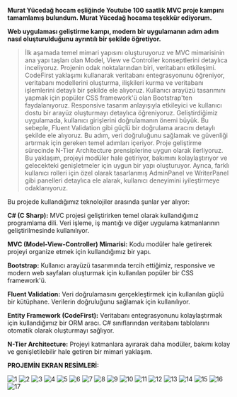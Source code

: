 **Murat Yücedağ hocam eşliğinde Youtube 100 saatlik MVC proje kampını tamamlamış bulundum. Murat Yücedağ hocama teşekkür ediyorum.** 

**Web uygulaması geliştirme kampı, modern bir uygulamanın adım adım nasıl oluşturulduğunu ayrıntılı bir şekilde öğretiyor.**

> İlk aşamada temel mimari yapısını oluşturuyoruz ve MVC mimarisinin ana yapı taşları olan Model, View ve Controller konseptlerini detaylıca inceliyoruz.
> Projenin odak noktalarından biri, veritabanı etkileşimi. CodeFirst yaklaşımı kullanarak veritabanı entegrasyonunu öğreniyor, veritabanı modellerini oluşturma, ilişkileri kurma ve veritabanı işlemlerini detaylı bir şekilde ele alıyoruz.
> Kullanıcı arayüzü tasarımını yapmak için popüler CSS framework'ü olan Bootstrap'ten faydalanıyoruz. Responsive tasarım anlayışıyla etkileyici ve kullanıcı dostu bir arayüz oluşturmayı detaylıca öğreniyoruz.
> Geliştirdiğimiz uygulamada, kullanıcı girişlerini doğrulamanın önemi büyük. Bu sebeple, Fluent Validation gibi güçlü bir doğrulama aracını detaylı şekilde ele alıyoruz. Bu adım, veri doğruluğunu sağlamak ve güvenliği artırmak için gereken temel adımları içeriyor.
> Proje geliştirme sürecinde N-Tier Architecture prensiplerine uygun olarak ilerliyoruz. Bu yaklaşım, projeyi modüler hale getiriyor, bakımını kolaylaştırıyor ve gelecekteki genişletmeler için uygun bir yapı oluşturuyor.
> Ayrıca, farklı kullanıcı rolleri için özel olarak tasarlanmış AdminPanel ve WriterPanel gibi panelleri detaylıca ele alarak, kullanıcı deneyimini iyileştirmeye odaklanıyoruz.

Bu projede kullandığımız teknolojiler arasında şunlar yer alıyor:

**C# (C Sharp):** MVC projesi geliştirirken temel olarak kullandığımız programlama dili. Veri işleme, iş mantığı ve diğer uygulama katmanlarının geliştirilmesinde kullanılıyor.

**MVC (Model-View-Controller) Mimarisi:** Kodu modüler hale getirerek projeyi organize etmek için kullandığımız bir yapı.

**Bootstrap:** Kullanıcı arayüzü tasarımında tercih ettiğimiz, responsive ve modern web sayfaları oluşturmak için kullanılan popüler bir CSS framework'ü.

**Fluent Validation:** Veri doğrulamasını gerçekleştirmek için kullanılan güçlü bir kütüphane. Verilerin doğruluğunu sağlamak için kullanılıyor.

**Entity Framework (CodeFirst):** Veritabanı entegrasyonunu kolaylaştırmak için kullandığımız bir ORM aracı. C# sınıflarından veritabanı tablolarını otomatik olarak oluşturmayı sağlıyor.

**N-Tier Architecture:** Projeyi katmanlara ayırarak daha modüler, bakımı kolay ve genişletilebilir hale getiren bir mimari yaklaşım.

**PROJEMİN EKRAN RESİMLERİ:**

![1](https://github.com/aebayram/Mvc-Proje-Kamp/assets/133230330/7a23b434-62dc-4345-861a-54002b3de0ee)
![2](https://github.com/aebayram/Mvc-Proje-Kamp/assets/133230330/d2263f02-ff2d-4c53-bfef-c49869caad5f)
![3](https://github.com/aebayram/Mvc-Proje-Kamp/assets/133230330/547042f9-d5fc-4dbf-8433-e8400662d704)
![4](https://github.com/aebayram/Mvc-Proje-Kamp/assets/133230330/6db83a4a-e02d-4ec8-b475-38f883c174f0)
![5](https://github.com/aebayram/Mvc-Proje-Kamp/assets/133230330/4d7335b4-e4c1-4c4e-9466-ef9e45881b8b)
![6](https://github.com/aebayram/Mvc-Proje-Kamp/assets/133230330/0e4e56ce-bb8e-40d0-b3ff-5afba8f5a994)
![7](https://github.com/aebayram/Mvc-Proje-Kamp/assets/133230330/58d0ff40-22a6-44d1-bc34-746f5b90fae4)
![8](https://github.com/aebayram/Mvc-Proje-Kamp/assets/133230330/124f9041-ce62-48db-90b7-7f97c33dc082)
![9](https://github.com/aebayram/Mvc-Proje-Kamp/assets/133230330/53f30695-d0e9-411e-841f-c7044291e4f4)
![10](https://github.com/aebayram/Mvc-Proje-Kamp/assets/133230330/7f1ae2ff-3c94-4b18-9ad8-5a63c125f273)
![11](https://github.com/aebayram/Mvc-Proje-Kamp/assets/133230330/cb721ab5-9b12-4181-83c7-a73ae47508cb)
![12](https://github.com/aebayram/Mvc-Proje-Kamp/assets/133230330/a84b10ab-aa89-4c86-919b-43ee57813d16)
![13](https://github.com/aebayram/Mvc-Proje-Kamp/assets/133230330/657c42bf-23b5-4a60-8f49-a1ae4ddb00b5)
![14](https://github.com/aebayram/Mvc-Proje-Kamp/assets/133230330/4c6bbd83-471d-4373-8ca8-24bebf30c2e7)
![15](https://github.com/aebayram/Mvc-Proje-Kamp/assets/133230330/be883ccd-6d5c-4c01-936c-cfbfc6519c02)
![16](https://github.com/aebayram/Mvc-Proje-Kamp/assets/133230330/815293ad-f946-44cd-92a6-b66a0122e052)
![17](https://github.com/aebayram/Mvc-Proje-Kamp/assets/133230330/fa303804-53c2-48db-8671-73ba18ea7e9a)
